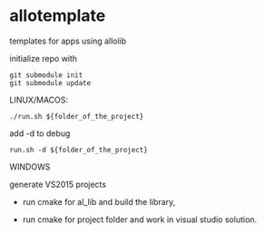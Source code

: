 # allotemplate

templates for apps using allolib

initialize repo with

	git submodule init
	git submodule update


LINUX/MACOS:

	./run.sh ${folder_of_the_project}

add -d to debug

	run.sh -d ${folder_of_the_project}
	

WINDOWS

generate VS2015 projects

- run cmake for al_lib and build the library,

- run cmake for project folder and work in visual studio solution.